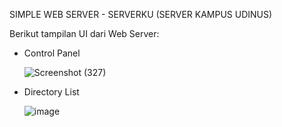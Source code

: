 SIMPLE WEB SERVER - SERVERKU (SERVER KAMPUS UDINUS)

Berikut tampilan UI dari Web Server:
- Control Panel

  ![Screenshot (327)](https://github.com/talitha31/SimpleWebServer/assets/89787440/0047835e-f5c6-4f49-aa31-0c5bbca4b64b)
- Directory List

  ![image](https://github.com/talitha31/SimpleWebServer/assets/89787440/842a6073-cf56-48ef-872c-668da32588b3)
